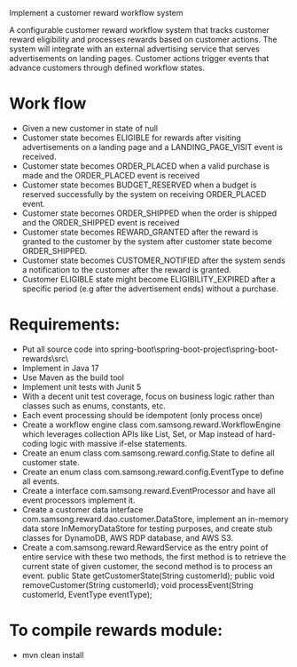 Implement a customer reward workflow system

A configurable customer reward workflow system that tracks customer reward eligibility and processes rewards based on customer actions. The system will integrate with an external advertising service that serves advertisements on landing pages. Customer actions trigger events that advance customers through defined workflow states.

# Work flow
- Given a new customer in state of null
- Customer state becomes ELIGIBLE for rewards after visiting advertisements on a landing page and a LANDING_PAGE_VISIT event is received.
- Customer state becomes ORDER_PLACED when a valid purchase is made and the ORDER_PLACED event is received
- Customer state becomes BUDGET_RESERVED when a budget is reserved successfully by the system on receiving ORDER_PLACED event.
- Customer state becomes ORDER_SHIPPED when the order is shipped and the ORDER_SHIPPED event is received
- Customer state becomes REWARD_GRANTED after the reward is granted to the customer by the system after customer state become ORDER_SHIPPED.
- Customer state becomes CUSTOMER_NOTIFIED after the system sends a notification to the customer after the reward is granted.
- Customer ELIGIBLE state might become ELIGIBILITY_EXPIRED after a specific period (e.g after the advertisement ends) without a purchase.


# Requirements:
- Put all source code into spring-boot\spring-boot-project\spring-boot-rewards\src\
- Implement in Java 17
- Use Maven as the build tool
- Implement unit tests with Junit 5
- With a decent unit test coverage, focus on business logic rather than classes such as enums, constants, etc.
- Each event processing should be idempotent (only process once)
- Create a workflow engine class com.samsong.reward.WorkflowEngine which leverages collection APIs like List, Set, or Map instead of hard-coding logic with massive if-else statements.
- Create an enum class com.samsong.reward.config.State to define all customer state.
- Create an enum class com.samsong.reward.config.EventType to define all events.
- Create a interface com.samsong.reward.EventProcessor and have all event processors implement it.
- Create a customer data interface com.samsong.reward.dao.customer.DataStore, implement an in-memory data store InMemoryDataStore for testing purposes, and create stub classes for DynamoDB, AWS RDP database, and AWS S3.
- Create a com.samsong.reward.RewardService as the entry point of entire service with these two methods, the first method is to retrieve the current state of given customer, the second method is to process an event.
  public State getCustomerState(String customerId);
  public void removeCustomer(String customerId);
  void processEvent(String customerId, EventType eventType);

# To compile rewards module:
- mvn clean install
